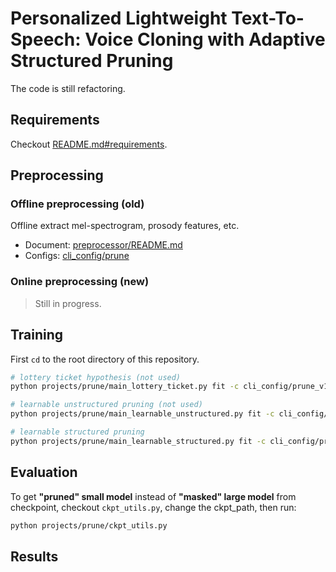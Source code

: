 # Personalized Lightweight Text-To-Speech: Voice Cloning with Adaptive Structured Pruning

The code is still refactoring.


## Requirements
Checkout [README.md#requirements](/README.md#requirements).

## Preprocessing
### Offline preprocessing (old)
Offline extract mel-spectrogram, prosody features, etc.
- Document: [preprocessor/README.md](/preprocessor/README.md)
- Configs: [cli_config/prune](/cli_config/prune_v1/)

### Online preprocessing (new)
> Still in progress.


## Training
First `cd` to the root directory of this repository.

```bash
# lottery ticket hypothesis (not used)
python projects/prune/main_lottery_ticket.py fit -c cli_config/prune_v1/lottery_ticket.yaml

# learnable unstructured pruning (not used)
python projects/prune/main_learnable_unstructured.py fit -c cli_config/prune_v1/learnable_unstructured.yaml

# learnable structured pruning
python projects/prune/main_learnable_structured.py fit -c cli_config/prune_v1/learnable_structured_pipeline.*.yaml
```


## Evaluation

To get **"pruned" small model** instead of **"masked" large model** from checkpoint, checkout `ckpt_utils.py`, change the ckpt_path, then run:
```bash
python projects/prune/ckpt_utils.py
```


## Results
